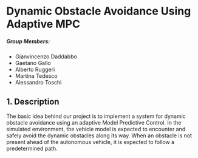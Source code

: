 # Dynamic Obstacle Avoidance Using Adaptive MPC

##### Group Members: 
* Gianvincenzo Daddabbo
* Gaetano Gallo
* Alberto Ruggeri
* Martina Tedesco
* Alessandro Toschi

## 1. Description

The basic idea behind our project is to implement a system for dynamic obstacle avoidance using an adaptive Model Predictive Control. 
In the simulated environment, the vehicle model is expected to encounter and safely avoid the dynamic obstacles along its way. 
When an obstacle is not present ahead of the autonomous vehicle, it is expected to follow a predetermined path.
